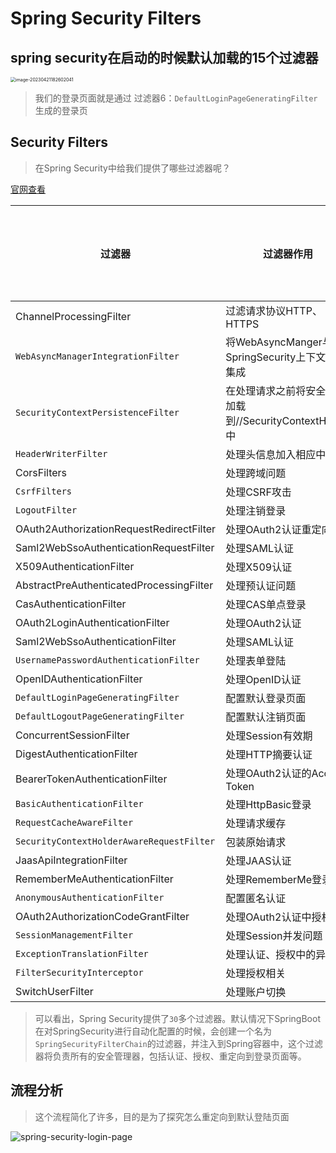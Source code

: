 # Spring Security Filters



## spring security在启动的时候默认加载的15个过滤器



<img src="https://blog-images-1309758663.cos.ap-nanjing.myqcloud.com/202304211826194.png" alt="image-20230421182602041" style="zoom:50%;" />

> 我们的登录页面就是通过 过滤器6：`DefaultLoginPageGeneratingFilter`生成的登录页

## Security Filters

> 在Spring Security中给我们提供了哪些过滤器呢？

[官网查看](https://docs.spring.io/spring-security/reference/5.7.6/servlet/architecture.html#servlet-security-filters)

| 过滤器                                    | 过滤器作用                                              | 默认是否加载 |
| ----------------------------------------- | ------------------------------------------------------- | ------------ |
| ChannelProcessingFilter                   | 过滤请求协议HTTP、HTTPS                                 | NO           |
| `WebAsyncManagerIntegrationFilter`        | 将WebAsyncManger与SpringSecurity上下文进行集成          | YES          |
| `SecurityContextPersistenceFilter`        | 在处理请求之前将安全信息加载到//SecurityContextHolder中 | YES          |
| `HeaderWriterFilter`                      | 处理头信息加入相应中                                    | YES          |
| CorsFilters                               | 处理跨域问题                                            | NO           |
| `CsrfFilters`                             | 处理CSRF攻击                                            | YES          |
| `LogoutFilter`                            | 处理注销登录                                            | YES          |
| OAuth2AuthorizationRequestRedirectFilter  | 处理OAuth2认证重定向                                    | NO           |
| Saml2WebSsoAuthenticationRequestFilter    | 处理SAML认证                                            | NO           |
| X509AuthenticationFilter                  | 处理X509认证                                            | NO           |
| AbstractPreAuthenticatedProcessingFilter  | 处理预认证问题                                          | NO           |
| CasAuthenticationFilter                   | 处理CAS单点登录                                         | NO           |
| OAuth2LoginAuthenticationFilter           | 处理OAuth2认证                                          | NO           |
| Saml2WebSsoAuthenticationFilter           | 处理SAML认证                                            | NO           |
| `UsernamePasswordAuthenticationFilter`    | 处理表单登陆                                            | YES          |
| OpenIDAuthenticationFilter                | 处理OpenID认证                                          | NO           |
| `DefaultLoginPageGeneratingFilter`        | 配置默认登录页面                                        | YES          |
| `DefaultLogoutPageGeneratingFilter`       | 配置默认注销页面                                        | YES          |
| ConcurrentSessionFilter                   | 处理Session有效期                                       | NO           |
| DigestAuthenticationFilter                | 处理HTTP摘要认证                                        | NO           |
| BearerTokenAuthenticationFilter           | 处理OAuth2认证的Access Token                            | NO           |
| `BasicAuthenticationFilter`               | 处理HttpBasic登录                                       | YES          |
| `RequestCacheAwareFilter`                 | 处理请求缓存                                            | YES          |
| `SecurityContextHolderAwareRequestFilter` | 包装原始请求                                            | YES          |
| JaasApiIntegrationFilter                  | 处理JAAS认证                                            | NO           |
| RememberMeAuthenticationFilter            | 处理RememberMe登录                                      | NO           |
| `AnonymousAuthenticationFilter`           | 配置匿名认证                                            | YES          |
| OAuth2AuthorizationCodeGrantFilter        | 处理OAuth2认证中授权码                                  | NO           |
| `SessionManagementFilter`                 | 处理Session并发问题                                     | YES          |
| `ExceptionTranslationFilter`              | 处理认证、授权中的异常                                  | YES          |
| `FilterSecurityInterceptor`               | 处理授权相关                                            | YES          |
| SwitchUserFilter                          | 处理账户切换                                            | NO           |

> 可以看出，Spring Security提供了`30`多个过滤器。默认情况下SpringBoot在对SpringSecurity进行自动化配置的时候，会创建一个名为`SpringSecurityFilterChain`的过滤器，并注入到Spring容器中，这个过滤器将负责所有的安全管理器，包括认证、授权、重定向到登录页面等。

## 流程分析

> 这个流程简化了许多，目的是为了探究怎么重定向到默认登陆页面

![spring-security-login-page](https://blog-images-1309758663.cos.ap-nanjing.myqcloud.com/202304211934929.jpg)








